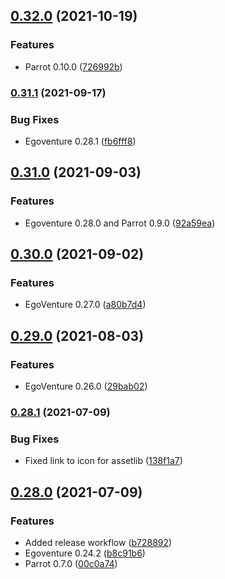 ## [0.32.0](https://github.com/deep-entertainment/egoventure-game-template/compare/0.31.1...0.32.0) (2021-10-19)


### Features

* Parrot 0.10.0 ([726992b](https://github.com/deep-entertainment/egoventure-game-template/commit/726992bc58bbeb6df863be17c8bc30c4bb3f368c))



### [0.31.1](https://github.com/deep-entertainment/egoventure-game-template/compare/0.31.0...0.31.1) (2021-09-17)


### Bug Fixes

* Egoventure 0.28.1 ([fb6fff8](https://github.com/deep-entertainment/egoventure-game-template/commit/fb6fff8c83c8a44e719804fa5227a17d27dee953))



## [0.31.0](https://github.com/deep-entertainment/egoventure-game-template/compare/0.30.0...0.31.0) (2021-09-03)


### Features

* Egoventure 0.28.0 and Parrot 0.9.0 ([92a59ea](https://github.com/deep-entertainment/egoventure-game-template/commit/92a59ea3a167c7c9988af2086ea0599cc44718d4))



## [0.30.0](https://github.com/deep-entertainment/egoventure-game-template/compare/0.29.0...0.30.0) (2021-09-02)


### Features

* EgoVenture 0.27.0 ([a80b7d4](https://github.com/deep-entertainment/egoventure-game-template/commit/a80b7d4170977f1aeeadfee5dc4a923bb0173466))



## [0.29.0](https://github.com/deep-entertainment/egoventure-game-template/compare/0.28.1...0.29.0) (2021-08-03)


### Features

* EgoVenture 0.26.0 ([29bab02](https://github.com/deep-entertainment/egoventure-game-template/commit/29bab023a6c7a57a799aeda2d21966f81ed1cb08))



### [0.28.1](https://github.com/deep-entertainment/egoventure-game-template/compare/0.28.0...0.28.1) (2021-07-09)


### Bug Fixes

* Fixed link to icon for assetlib ([138f1a7](https://github.com/deep-entertainment/egoventure-game-template/commit/138f1a754dfe543040d078e3eaafab76fdb33704))



## [0.28.0](https://github.com/deep-entertainment/egoventure-game-template/compare/0.27.0...0.28.0) (2021-07-09)


### Features

* Added release workflow ([b728892](https://github.com/deep-entertainment/egoventure-game-template/commit/b72889230b6d8bfd7239a2ee4709eb93d0f0bdff))
* Egoventure 0.24.2 ([b8c91b6](https://github.com/deep-entertainment/egoventure-game-template/commit/b8c91b6f2651a61071c6274de2547930abe5c4ee))
* Parrot 0.7.0 ([00c0a74](https://github.com/deep-entertainment/egoventure-game-template/commit/00c0a7477527bcf370dfe508dfafb687f9205a47))
